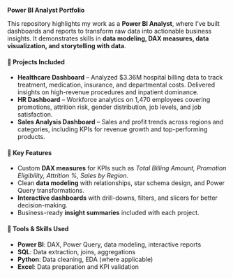 **Power BI Analyst Portfolio**

This repository highlights my work as a **Power BI Analyst**, where I’ve built dashboards and reports to transform raw data into actionable business insights. It demonstrates skills in **data modeling, DAX measures, data visualization, and storytelling with data**.

#### 🔹 Projects Included

* **Healthcare Dashboard** – Analyzed $3.36M hospital billing data to track treatment, medication, insurance, and departmental costs. Delivered insights on high-revenue procedures and inpatient dominance.
* **HR Dashboard** – Workforce analytics on 1,470 employees covering promotions, attrition risk, gender distribution, job levels, and job satisfaction.
* **Sales Analysis Dashboard** – Sales and profit trends across regions and categories, including KPIs for revenue growth and top-performing products.


#### 🔹 Key Features

* Custom **DAX measures** for KPIs such as *Total Billing Amount, Promotion Eligibility, Attrition %, Sales by Region*.
* Clean **data modeling** with relationships, star schema design, and Power Query transformations.
* **Interactive dashboards** with drill-downs, filters, and slicers for better decision-making.
* Business-ready **insight summaries** included with each project.

#### 🔹 Tools & Skills Used

* **Power BI**: DAX, Power Query, data modeling, interactive reports
* **SQL**: Data extraction, joins, aggregations
* **Python**: Data cleaning, EDA (where applicable)
* **Excel**: Data preparation and KPI validation


